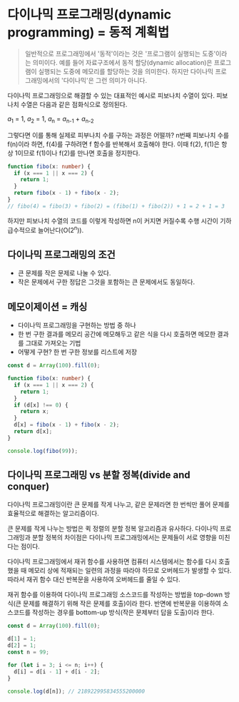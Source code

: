 # 다이나믹 프로그래밍(dynamic programming) = 동적 계획법

> 일반적으로 프로그래밍에서 '동적'이라는 것은 '프로그램이 실행되는 도중'이라는 의미이다. 예를 들어 자료구조에서 동적 할당(dynamic allocation)은 프로그램이 실행되는 도중에 메모리를 할당하는 것을 의미한다. 하지만 다이나믹 프로그래밍에서의 '다이나믹'은 그런 의미가 아니다.

다이나믹 프로그래밍으로 해결할 수 있는 대표적인 예시로 피보나치 수열이 있다. 피보나치 수열은 다음과 같은 점화식으로 정의된다.

_a_<sub>1</sub> = 1, _a_<sub>2</sub> = 1, _a_<sub>n</sub> = _a_<sub>n-1</sub> + _a_<sub>n-2</sub>

그렇다면 이를 통해 실제로 피부나치 수를 구하는 과정은 어떨까? n번째 피보나치 수를 f(n)이라 하면, f(4)를 구하려면 f 함수를 반복해서 호출해야 한다. 이때 f(2), f(1)은 항상 1이므로 f(1)이나 f(2)를 만나면 호출을 정지한다.

```typescript
function fibo(x: number) {
  if (x === 1 || x === 2) {
    return 1;
  }
  return fibo(x - 1) + fibo(x - 2);
}
// fibo(4) = fibo(3) + fibo(2) = (fibo(1) + fibo(2)) + 1 = 2 + 1 = 3
```

하지만 피보나치 수열의 코드를 이렇게 작성하면 n이 커지면 커질수록 수행 시간이 기하급수적으로 늘어난다(O(2<sup>_n_</sup>)).

## 다이나믹 프로그래밍의 조건

- 큰 문제를 작은 문제로 나눌 수 있다.
- 작은 문제에서 구한 정답은 그것을 포함하는 큰 문제에서도 동일하다.

## 메모이제이션 = 캐싱

- 다이나믹 프로그래밍을 구현하는 방법 중 하나
- 한 번 구한 결과를 메모리 공간에 메모해두고 같은 식을 다시 호출하면 메모한 결과를 그대로 가져오는 기법
- 어떻게 구현? 한 번 구한 정보를 리스트에 저장

```typescript
const d = Array(100).fill(0);

function fibo(x: number) {
  if (x === 1 || x === 2) {
    return 1;
  }
  if (d[x] !== 0) {
    return x;
  }
  d[x] = fibo(x - 1) + fibo(x - 2);
  return d[x];
}

console.log(fibo(99));
```

## 다이나믹 프로그래밍 vs 분할 정복(divide and conquer)

다이나믹 프로그래밍이란 큰 문제를 작게 나누고, 같은 문제라면 한 번씩만 풀어 문제를 효율적으로 해결하는 알고리즘이다.

큰 문제를 작게 나누는 방법은 퀵 정렬의 분할 정복 알고리즘과 유사하다. 다이나믹 프로그래밍과 분할 정복의 차이점은 다이나믹 프로그래밍에서는 문제들이 서로 영향을 미친다는 점이다.

다이나믹 프로그래밍에서 재귀 함수를 사용하면 컴퓨터 시스템에서는 함수를 다시 호출했을 때 메모리 상에 적재되는 일련의 과정을 따라야 하므로 오버헤드가 발생할 수 있다. 따라서 재귀 함수 대신 반복문을 사용하여 오버헤드를 줄일 수 있다.

재귀 함수를 이용하여 다이나믹 프로그래밍 소스코드를 작성하는 방법을 top-down 방식(큰 문제를 해결하기 위해 작은 문제를 호출)이라 한다. 반면에 반복문을 이용하여 소스코드를 작성하는 경우를 bottom-up 방식(작은 문제부터 답을 도출)이라 한다.

```typescript
const d = Array(100).fill(0);

d[1] = 1;
d[2] = 1;
const n = 99;

for (let i = 3; i <= n; i++) {
  d[i] = d[i - 1] + d[i - 2];
}

console.log(d[n]); // 218922995834555200000
```

